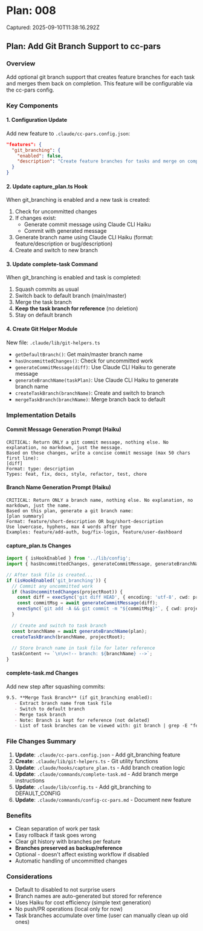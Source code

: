 # Plan: 008

Captured: 2025-09-10T11:38:16.292Z

## Plan: Add Git Branch Support to cc-pars

### Overview
Add optional git branch support that creates feature branches for each task and merges them back on completion. This feature will be configurable via the cc-pars config.

### Key Components

#### 1. Configuration Update
Add new feature to `.claude/cc-pars.config.json`:
```json
"features": {
  "git_branching": {
    "enabled": false,
    "description": "Create feature branches for tasks and merge on completion"
  }
}
```

#### 2. Update capture_plan.ts Hook
When git_branching is enabled and a new task is created:
1. Check for uncommitted changes
2. If changes exist:
   - Generate commit message using Claude CLI Haiku
   - Commit with generated message
3. Generate branch name using Claude CLI Haiku (format: feature/description or bug/description)
4. Create and switch to new branch

#### 3. Update complete-task Command
When git_branching is enabled and task is completed:
1. Squash commits as usual
2. Switch back to default branch (main/master)
3. Merge the task branch
4. **Keep the task branch for reference** (no deletion)
5. Stay on default branch

#### 4. Create Git Helper Module
New file: `.claude/lib/git-helpers.ts`
- `getDefaultBranch()`: Get main/master branch name
- `hasUncommittedChanges()`: Check for uncommitted work
- `generateCommitMessage(diff)`: Use Claude CLI Haiku to generate message
- `generateBranchName(taskPlan)`: Use Claude CLI Haiku to generate branch name
- `createTaskBranch(branchName)`: Create and switch to branch
- `mergeTaskBranch(branchName)`: Merge branch back to default

### Implementation Details

#### Commit Message Generation Prompt (Haiku)
```
CRITICAL: Return ONLY a git commit message, nothing else. No explanation, no markdown, just the message.
Based on these changes, write a concise commit message (max 50 chars first line):
[diff]
Format: type: description
Types: feat, fix, docs, style, refactor, test, chore
```

#### Branch Name Generation Prompt (Haiku)
```
CRITICAL: Return ONLY a branch name, nothing else. No explanation, no markdown, just the name.
Based on this plan, generate a git branch name:
[plan summary]
Format: feature/short-description OR bug/short-description
Use lowercase, hyphens, max 4 words after type
Examples: feature/add-auth, bug/fix-login, feature/user-dashboard
```

#### capture_plan.ts Changes
```typescript
import { isHookEnabled } from '../lib/config';
import { hasUncommittedChanges, generateCommitMessage, generateBranchName, createTaskBranch } from '../lib/git-helpers';

// After task file is created...
if (isHookEnabled('git_branching')) {
  // Commit any uncommitted work
  if (hasUncommittedChanges(projectRoot)) {
    const diff = execSync('git diff HEAD', { encoding: 'utf-8', cwd: projectRoot });
    const commitMsg = await generateCommitMessage(diff);
    execSync(`git add -A && git commit -m "${commitMsg}"`, { cwd: projectRoot });
  }
  
  // Create and switch to task branch
  const branchName = await generateBranchName(plan);
  createTaskBranch(branchName, projectRoot);
  
  // Store branch name in task file for later reference
  taskContent += `\n\n<!-- branch: ${branchName} -->`;
}
```

#### complete-task.md Changes
Add new step after squashing commits:
```markdown
9.5. **Merge Task Branch** (if git_branching enabled):
   - Extract branch name from task file
   - Switch to default branch
   - Merge task branch
   - Note: Branch is kept for reference (not deleted)
   - List of task branches can be viewed with: git branch | grep -E "feature/|bug/"
```

### File Changes Summary
1. **Update**: `.claude/cc-pars.config.json` - Add git_branching feature
2. **Create**: `.claude/lib/git-helpers.ts` - Git utility functions
3. **Update**: `.claude/hooks/capture_plan.ts` - Add branch creation logic
4. **Update**: `.claude/commands/complete-task.md` - Add branch merge instructions
5. **Update**: `.claude/lib/config.ts` - Add git_branching to DEFAULT_CONFIG
6. **Update**: `.claude/commands/config-cc-pars.md` - Document new feature

### Benefits
- Clean separation of work per task
- Easy rollback if task goes wrong
- Clear git history with branches per feature
- **Branches preserved as backup/reference**
- Optional - doesn't affect existing workflow if disabled
- Automatic handling of uncommitted changes

### Considerations
- Default to disabled to not surprise users
- Branch names are auto-generated but stored for reference
- Uses Haiku for cost efficiency (simple text generation)
- No push/PR operations (local only for now)
- Task branches accumulate over time (user can manually clean up old ones)